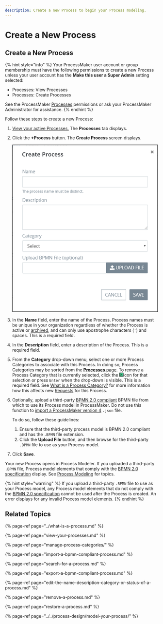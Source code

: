 ```yaml
---
description: Create a new Process to begin your Process modeling.
---
```


# Create a New Process

## Create a New Process

{% hint style="info" %}
Your ProcessMaker user account or group membership must have the following permissions to create a new Process unless your user account has the **Make this user a Super Admin** setting selected:

* Processes: View Processes
* Processes: Create Processes

See the ProcessMaker [Processes](../../../processmaker-administration/permission-descriptions-for-users-and-groups.md#processes) permissions or ask your ProcessMaker Administrator for assistance.
{% endhint %}

Follow these steps to create a new Process:

1. [View your active Processes.](./#view-your-processes) The **Processes** tab displays.
2. Click the **+Process** button. The **Create Process** screen displays.  

   ![](../../../.gitbook/assets/add-a-process-screen-processes.png)

3. In the **Name** field, enter the name of the Process. Process names must be unique in your organization regardless of whether the Process is active or [archived](remove-a-process.md), and can only use apostrophe characters \(`'`\) and spaces. This is a required field.
4. In the **Description** field, enter a description of the Process. This is a required field.
5. From the **Category** drop-down menu, select one or more Process Categories to associate with this Process. In doing so, Process Categories may be sorted from the [**Processes** page](view-your-processes.md#view-all-active-processes). To remove a Process Category that is currently selected, click the ![](../../../.gitbook/assets/remove-group-user-admin.png)icon for that selection or press `Enter` when the drop-down is visible. This is a required field. See [What is a Process Category?](manage-process-categories/what-is-a-process-category.md) for more information how this affects new [Requests](../../../using-processmaker/requests/what-is-a-request.md) for this Process.
6. Optionally, upload a third-party [BPMN 2.0 compliant](https://www.omg.org/spec/BPMN/2.0/About-BPMN/) BPMN file from which to use its Process model in ProcessMaker. Do not use this function to [import a ProcessMaker version 4](import-a-bpmn-compliant-process.md) `.json` file.

   To do so, follow these guidelines:

   1. Ensure that the third-party process model is BPMN 2.0 compliant and has the `.BPMN` file extension.
   2. Click the **Upload File** button, and then browse for the third-party `.BPMN` file to use as your Process model.

7. Click **Save**.

Your new Process opens in Process Modeler. If you uploaded a third-party `.BPMN` file, Process model elements that comply with the [BPMN 2.0 specification](https://www.omg.org/spec/BPMN/2.0/About-BPMN/) display. See [Process Modeling](../../process-design/) for topics.

{% hint style="warning" %}
If you upload a third-party `.BPMN` file to use as your Process model, any Process model elements that do not comply with the [BPMN 2.0 specification](https://www.omg.org/spec/BPMN/2.0/About-BPMN/) cannot be used after the Process is created. An error displays for any invalid Process model elements.
{% endhint %}

## Related Topics

{% page-ref page="../what-is-a-process.md" %}

{% page-ref page="view-your-processes.md" %}

{% page-ref page="manage-process-categories/" %}

{% page-ref page="import-a-bpmn-compliant-process.md" %}

{% page-ref page="search-for-a-process.md" %}

{% page-ref page="export-a-bpmn-compliant-process.md" %}

{% page-ref page="edit-the-name-description-category-or-status-of-a-process.md" %}

{% page-ref page="remove-a-process.md" %}

{% page-ref page="restore-a-process.md" %}

{% page-ref page="../../process-design/model-your-process/" %}



